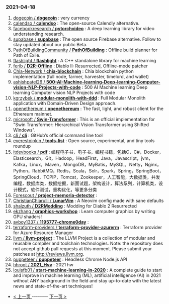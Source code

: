 ### 2021-04-18 
1. [
        dogecoin /
**dogecoin**](https://github.com/dogecoin/dogecoin) : very currency
1. [
        calendso /
**calendso**](https://github.com/calendso/calendso) : The open-source Calendly alternative.
1. [
        facebookresearch /
**pytorchvideo**](https://github.com/facebookresearch/pytorchvideo) : A deep learning library for video understanding research.
1. [
        supabase /
**supabase**](https://github.com/supabase/supabase) : The open source Firebase alternative. Follow to stay updated about our public Beta.
1. [
        PathOfBuildingCommunity /
**PathOfBuilding**](https://github.com/PathOfBuildingCommunity/PathOfBuilding) : Offline build planner for Path of Exile.
1. [
        flashlight /
**flashlight**](https://github.com/flashlight/flashlight) : A C++ standalone library for machine learning
1. [
        ferib /
**D2R-Offline**](https://github.com/ferib/D2R-Offline) : Diablo II: Resurrected, Offline-mode patcher
1. [
        Chia-Network /
**chia-blockchain**](https://github.com/Chia-Network/chia-blockchain) : Chia blockchain python implementation (full node, farmer, harvester, timelord, and wallet)
1. [
        ashishpatel26 /
**500-AI-Machine-learning-Deep-learning-Computer-vision-NLP-Projects-with-code**](https://github.com/ashishpatel26/500-AI-Machine-learning-Deep-learning-Computer-vision-NLP-Projects-with-code) : 500 AI Machine learning Deep learning Computer vision NLP Projects with code
1. [
        kgrzybek /
**modular-monolith-with-ddd**](https://github.com/kgrzybek/modular-monolith-with-ddd) : Full Modular Monolith application with Domain-Driven Design approach.
1. [
        openethereum /
**openethereum**](https://github.com/openethereum/openethereum) : The fast, light, and robust client for the Ethereum mainnet.
1. [
        microsoft /
**Swin-Transformer**](https://github.com/microsoft/Swin-Transformer) : This is an official implementation for "Swin Transformer: Hierarchical Vision Transformer using Shifted Windows".
1. [
        cli /
**cli**](https://github.com/cli/cli) : GitHub’s official command line tool
1. [
        everestpipkin /
**tools-list**](https://github.com/everestpipkin/tools-list) : Open source, experimental, and tiny tools roundup
1. [
        itdevbooks /
**pdf**](https://github.com/itdevbooks/pdf) : 编程电子书，电子书，编程书籍，包括C，C#，Docker，Elasticsearch，Git，Hadoop，HeadFirst，Java，Javascript，jvm，Kafka，Linux，Maven，MongoDB，MyBatis，MySQL，Netty，Nginx，Python，RabbitMQ，Redis，Scala，Solr，Spark，Spring，SpringBoot，SpringCloud，TCPIP，Tomcat，Zookeeper，人工智能，大数据类，并发编程，数据库类，数据挖掘，新面试题，架构设计，算法系列，计算机类，设计模式，软件测试，重构优化，等更多分类
1. [
        Forescout /
**project-memoria-detector**](https://github.com/Forescout/project-memoria-detector) : 
1. [
        ChristianChiarulli /
**LunarVim**](https://github.com/ChristianChiarulli/LunarVim) : A Neovim config made with sane defaults
1. [
        shalzuth /
**D2RModding**](https://github.com/shalzuth/D2RModding) : Modding for Diablo 2 Resurrected
1. [
        ekzhang /
**graphics-workshop**](https://github.com/ekzhang/graphics-workshop) : Learn computer graphics by writing GPU shaders!
1. [
        avboy1337 /
**1195777-chrome0day**](https://github.com/avboy1337/1195777-chrome0day) : 
1. [
        terraform-providers /
**terraform-provider-azurerm**](https://github.com/terraform-providers/terraform-provider-azurerm) : Terraform provider for Azure Resource Manager
1. [
        llvm /
**llvm-project**](https://github.com/llvm/llvm-project) : The LLVM Project is a collection of modular and reusable compiler and toolchain technologies. Note: the repository does not accept github pull requests at this moment. Please submit your patches at http://reviews.llvm.org.
1. [
        puppeteer /
**puppeteer**](https://github.com/puppeteer/puppeteer) : Headless Chrome Node.js API
1. [
        hhroot /
**2021_Hvv**](https://github.com/hhroot/2021_Hvv) : 2021 hw
1. [
        louisfb01 /
**start-machine-learning-in-2020**](https://github.com/louisfb01/start-machine-learning-in-2020) : A complete guide to start and improve in machine learning (ML), artificial intelligence (AI) in 2021 without ANY background in the field and stay up-to-date with the latest news and state-of-the-art techniques! 

- [ < 上一页 ](https://github.com/able8/github-trending-daily-record/blob/master/2021-04-17.md) -------- [ 下一页 > ](https://github.com/able8/github-trending-daily-record/blob/master/2021-04-19.md)